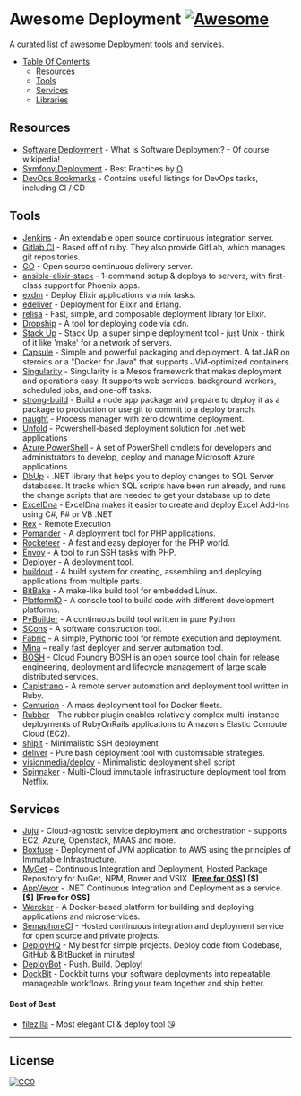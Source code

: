 # Awesome Deployment  [![Awesome](https://cdn.rawgit.com/sindresorhus/awesome/d7305f38d29fed78fa85652e3a63e154dd8e8829/media/badge.svg)](https://github.com/sindresorhus/awesome)


A curated list of awesome Deployment tools and services.

- [Table Of Contents](#table-of-contents)
  - [Resources](#resources)
  - [Tools](#tools)
  - [Services](#services)
  - [Libraries](#libraries)

## Resources
  * [Software Deployment](https://en.wikipedia.org/wiki/Software_deployment) - What is Software Deployment? - Of course wikipedia!
  * [Symfony Deployment](https://github.com/o/symfony-build-deploy) - Best Practices by [O](https://github.com/o)
  * [DevOps Bookmarks](http://www.devopsbookmarks.com/ci) - Contains useful listings for DevOps tasks, including CI / CD

## Tools
 
  * [Jenkins](http://jenkins-ci.org/) - An extendable open source continuous integration server.
  * [Gitlab CI](https://www.gitlab.com/gitlab-ci/) - Based off of ruby. They also provide GitLab, which manages git repositories.
  * [GO](http://www.go.cd/) - Open source continuous delivery server.
  * [ansible-elixir-stack](https://github.com/HashNuke/ansible-elixir-stack) - 1-command setup & deploys to servers, with first-class support for Phoenix apps.
  * [exdm](https://github.com/joeyates/exdm) - Deploy Elixir applications via mix tasks.
  * [edeliver](https://github.com/boldpoker/edeliver) - Deployment for Elixir and Erlang.
  * [relisa](https://github.com/SenecaSystems/relisa) - Fast, simple, and composable deployment library for Elixir.
  * [Dropship](https://github.com/chrismckenzie/dropship) - A tool for deploying code via cdn.
  * [Stack Up](https://github.com/pressly/sup) - Stack Up, a super simple deployment tool - just Unix - think of it like 'make' for a network of servers.
  * [Capsule](http://www.capsule.io/) - Simple and powerful packaging and deployment. A fat JAR on steroids or a "Docker for Java" that supports JVM-optimized containers.
  * [Singularity](http://getsingularity.com/) - Singularity is a Mesos framework that makes deployment and operations easy. It supports web services, background workers, scheduled jobs, and one-off tasks.
  * [strong-build](https://github.com/strongloop/strong-build) - Build a node app package and prepare to deploy it as a package to production or use git to commit to a deploy branch.
  * [naught](https://github.com/andrewrk/naught) - Process manager with zero downtime deployment.
  * [Unfold](https://github.com/thomasvm/unfold) - Powershell-based deployment solution for .net web applications
  * [Azure PowerShell](https://github.com/Azure/azure-powershell) - A set of PowerShell cmdlets for developers and administrators to develop, deploy and manage Microsoft Azure applications
  * [DbUp](https://github.com/DbUp/DbUp) - .NET library that helps you to deploy changes to SQL Server databases. It tracks which SQL scripts have been run already, and runs the change scripts that are needed to get your database up to date
  * [ExcelDna](https://github.com/Excel-DNA/ExcelDna) - ExcelDna makes it easier to create and deploy Excel Add-Ins using C#, F# or VB .NET
  * [Rex](https://metacpan.org/pod/Rex) - Remote Execution
  * [Pomander](https://github.com/tamagokun/pomander) - A deployment tool for PHP applications.
  * [Rocketeer](https://github.com/rocketeers/rocketeer) - A fast and easy deployer for the PHP world.
  * [Envoy](https://github.com/laravel/envoy) - A tool to run SSH tasks with PHP. 
  * [Deployer](https://github.com/deployphp/deployer) - A deployment tool.
  * [buildout](http://www.buildout.org/en/latest/) - A build system for creating, assembling and deploying applications from multiple parts.
  * [BitBake](http://www.yoctoproject.org/docs/1.6/bitbake-user-manual/bitbake-user-manual.html) - A make-like build tool for embedded Linux.
  * [PlatformIO](https://github.com/platformio/platformio) - A console tool to build code with different development platforms.
  * [PyBuilder](https://github.com/pybuilder/pybuilder) - A continuous build tool written in pure Python.
  * [SCons](http://www.scons.org/) - A software construction tool.
  * [Fabric](http://www.fabfile.org/) - A simple, Pythonic tool for remote execution and deployment.
  * [Mina](https://github.com/mina-deploy/mina) – really fast deployer and server automation tool.
  * [BOSH](https://github.com/cloudfoundry/bosh) - Cloud Foundry BOSH is an open source tool chain for release engineering, deployment and lifecycle management of large scale distributed services.
  * [Capistrano](http://capistranorb.com) - A remote server automation and deployment tool written in Ruby.
  * [Centurion](https://github.com/newrelic/centurion) - A mass deployment tool for Docker fleets.
  * [Rubber](https://github.com/rubber/rubber) - The rubber plugin enables relatively complex multi-instance deployments of RubyOnRails applications to Amazon's Elastic Compute Cloud (EC2).
  * [shipit](https://github.com/sapegin/shipit) - Minimalistic SSH deployment
  * [deliver](https://github.com/gerhard/deliver) - Pure bash deployment tool with customisable strategies.
  * [visionmedia/deploy](https://github.com/visionmedia/deploy) - Minimalistic deployment shell script
  * [Spinnaker](http://spinnaker.io) - Multi-Cloud immutable infrastructure deployment tool from Netflix.



## Services

  * [Juju](https://jujucharms.com/) - Cloud-agnostic service deployment and orchestration - supports EC2, Azure, Openstack, MAAS and more.
  * [Boxfuse](https://boxfuse.com) - Deployment of JVM application to AWS using the principles of Immutable Infrastructure.
  * [MyGet](http://www.myget.org/) - Continuous Integration and Deployment, Hosted Package Repository for NuGet, NPM, Bower and VSIX. **[[Free for OSS](https://www.myget.org/opensource)]** **[$]**
  * [AppVeyor](http://www.appveyor.com/) - .NET Continuous Integration and Deployment as a service. **[$]** **[Free for OSS]**
  * [Wercker](http://wercker.com/) - A Docker-based platform for building and deploying applications and microservices.
  * [SemaphoreCI](https://semaphoreapp.com/) - Hosted continuous integration and deployment service for open source and private projects.
  * [DeployHQ](http://deployhq.com) - My best for simple projects. Deploy code from Codebase, GitHub & BitBucket in minutes!
  * [DeployBot](http://deploybot.com/) - Push. Build. Deploy!
  * [DockBit](https://dockbit.com/) - Dockbit turns your software deployments into repeatable, manageable workflows. Bring your team together and ship better.

#### Best of Best
  * [filezilla](https://filezilla-project.org/) - Most elegant CI & deploy tool 😘

---

## License

[![CC0](http://mirrors.creativecommons.org/presskit/buttons/88x31/svg/cc-zero.svg)](https://creativecommons.org/publicdomain/zero/1.0/)
